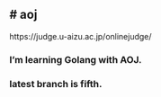 <h2># aoj</h2>
https://judge.u-aizu.ac.jp/onlinejudge/

<h3>I’m learning Golang with AOJ.</h3>
<h3>latest branch is fifth.</h3>

